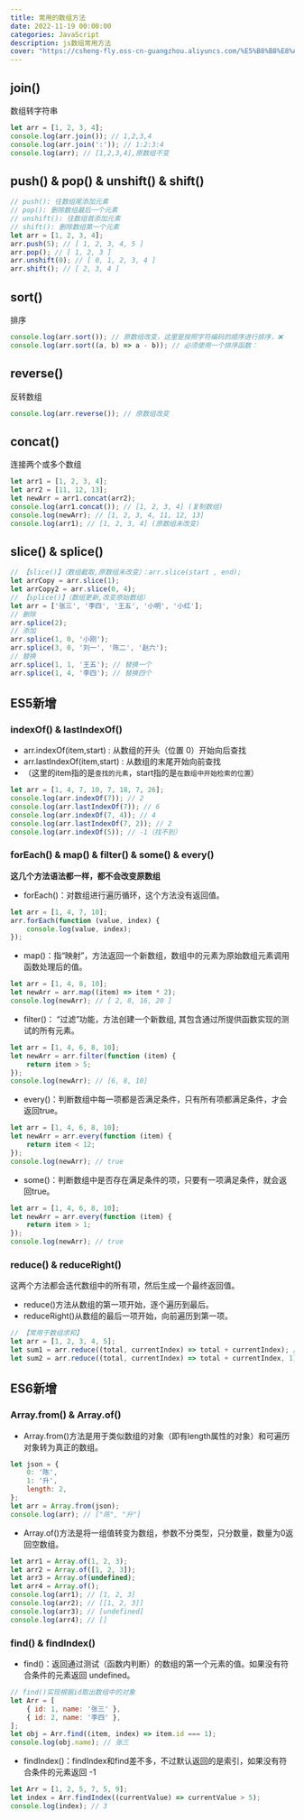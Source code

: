 ```yaml
---
title: 常用的数组方法
date: 2022-11-19 00:00:00
categories: JavaScript
description: js数组常用方法
cover: "https://csheng-fly.oss-cn-guangzhou.aliyuncs.com/%E5%B8%B8%E8%A7%81%E7%9A%84%E6%95%B0%E7%BB%84%E6%96%B9%E6%B3%95.png"
---
```


## join()
数组转字符串
```js
let arr = [1, 2, 3, 4];
console.log(arr.join()); // 1,2,3,4
console.log(arr.join(':')); // 1:2:3:4
console.log(arr); // [1,2,3,4],原数组不变
```

## push() & pop() & unshift() & shift()
```js
// push(): 往数组尾添加元素
// pop(): 删除数组最后一个元素
// unshift(): 往数组首添加元素
// shift(): 删除数组第一个元素
let arr = [1, 2, 3, 4];
arr.push(5); // [ 1, 2, 3, 4, 5 ]
arr.pop(); // [ 1, 2, 3 ]
arr.unshift(0); // [ 0, 1, 2, 3, 4 ]
arr.shift(); // [ 2, 3, 4 ]
```

## sort()
排序
```js
console.log(arr.sort()); // 原数组改变，这里是按照字符编码的顺序进行排序，❌
console.log(arr.sort((a, b) => a - b)); // 必须使用一个排序函数：
```

## reverse()
反转数组
```js
console.log(arr.reverse()); // 原数组改变
```

## concat()
连接两个或多个数组
```js
let arr1 = [1, 2, 3, 4];
let arr2 = [11, 12, 13];
let newArr = arr1.concat(arr2);
console.log(arr1.concat()); // [1, 2, 3, 4] (复制数组)
console.log(newArr); // [1, 2, 3, 4, 11, 12, 13]
console.log(arr1); // [1, 2, 3, 4] (原数组未改变)
```

## slice() & splice()
```js
// 【slice()】（数组截取,原数组未改变）：arr.slice(start , end);
let arrCopy = arr.slice(1);
let arrCopy2 = arr.slice(0, 4);
// 【splice()】（数组更新,改变原始数组）
let arr = ['张三', '李四', '王五', '小明', '小红'];
// 删除
arr.splice(2);
// 添加
arr.splice(1, 0, '小刚');
arr.splice(3, 0, '刘一', '陈二', '赵六');
// 替换
arr.splice(1, 1, '王五'); // 替换一个
arr.splice(1, 4, '李四'); // 替换四个
```

## ES5新增
### indexOf() & lastIndexOf() 
- arr.indexOf(item,start) : 从数组的开头（位置 0）开始向后查找
- arr.lastIndexOf(item,start) : 从数组的末尾开始向前查找
- （这里的item指的是`查找的元素`，start指的是`在数组中开始检索的位置`）

```js
let arr = [1, 4, 7, 10, 7, 18, 7, 26];
console.log(arr.indexOf(7)); // 2
console.log(arr.lastIndexOf(7)); // 6
console.log(arr.indexOf(7, 4)); // 4
console.log(arr.lastIndexOf(7, 2)); // 2
console.log(arr.indexOf(5)); // -1（找不到）
```

### forEach() & map() & filter() & some() & every()
**这几个方法语法都一样，都不会改变原数组**
- forEach()：对数组进行遍历循环，这个方法没有返回值。

```js
let arr = [1, 4, 7, 10];
arr.forEach(function (value, index) {
	console.log(value, index);
});
```
- map()：指“映射”，方法返回一个新数组，数组中的元素为原始数组元素调用函数处理后的值。

```js
let arr = [1, 4, 8, 10];
let newArr = arr.map((item) => item * 2);
console.log(newArr); // [ 2, 8, 16, 20 ]
```

- filter()： “过滤”功能，方法创建一个新数组, 其包含通过所提供函数实现的测试的所有元素。

```js
let arr = [1, 4, 6, 8, 10];
let newArr = arr.filter(function (item) {
	return item > 5;
});
console.log(newArr); // [6, 8, 10]
```

- every()：判断数组中每一项都是否满足条件，只有所有项都满足条件，才会返回true。

```js
let arr = [1, 4, 6, 8, 10];
let newArr = arr.every(function (item) {
	return item < 12;
});
console.log(newArr); // true
```

- some()：判断数组中是否存在满足条件的项，只要有一项满足条件，就会返回true。

```js
let arr = [1, 4, 6, 8, 10];
let newArr = arr.every(function (item) {
	return item > 1;
});
console.log(newArr); // true
```

### reduce() & reduceRight()
这两个方法都会迭代数组中的所有项，然后生成一个最终返回值。
- reduce()方法从数组的第一项开始，逐个遍历到最后。
- reduceRight()从数组的最后一项开始，向前遍历到第一项。

```js
// 【常用于数组求和】
let arr = [1, 2, 3, 4, 5];
let sum1 = arr.reduce((total, currentIndex) => total + currentIndex); // 初始值为0，sum=15
let sum2 = arr.reduce((total, currentIndex) => total + currentIndex, 1); // 初始值为1，sum=16
```

## ES6新增
### Array.from() & Array.of()
- Array.from()方法是用于类似数组的对象（即有length属性的对象）和可遍历对象转为真正的数组。

```js
let json = {
	0: '陈',
	1: '升',
	length: 2,
};
let arr = Array.from(json);
console.log(arr); // ["陈", "升"]
```

- Array.of()方法是将一组值转变为数组，参数不分类型，只分数量，数量为0返回空数组。

```js
let arr1 = Array.of(1, 2, 3);
let arr2 = Array.of([1, 2, 3]);
let arr3 = Array.of(undefined);
let arr4 = Array.of();
console.log(arr1); // [1, 2, 3]
console.log(arr2); // [[1, 2, 3]]
console.log(arr3); // [undefined]
console.log(arr4); // []
```

### find() & findIndex()
- find()：返回通过测试（函数内判断）的数组的第一个元素的值。如果没有符合条件的元素返回 undefined。

```js
// find()实现根据id取出数组中的对象
let Arr = [
	{ id: 1, name: '张三' },
	{ id: 2, name: '李四' },
];
let obj = Arr.find((item, index) => item.id === 1);
console.log(obj.name); // 张三
```

- findIndex()：findIndex和find差不多，不过默认返回的是索引，如果没有符合条件的元素返回 -1

```js
let Arr = [1, 2, 5, 7, 5, 9];
let index = Arr.findIndex((currentValue) => currentValue > 5);
console.log(index); // 3
```